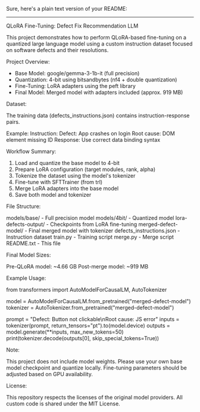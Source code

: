 Sure, here's a plain text version of your README:

---

QLoRA Fine-Tuning: Defect Fix Recommendation LLM

This project demonstrates how to perform QLoRA-based fine-tuning on a quantized large language model using a custom instruction dataset focused on software defects and their resolutions.

Project Overview:

* Base Model: google/gemma-3-1b-it (full precision)
* Quantization: 4-bit using bitsandbytes (nf4 + double quantization)
* Fine-Tuning: LoRA adapters using the peft library
* Final Model: Merged model with adapters included (approx. 919 MB)

Dataset:

The training data (defects\_instructions.json) contains instruction-response pairs.

Example:
Instruction: Defect: App crashes on login
Root cause: DOM element missing ID
Response: Use correct data binding syntax

Workflow Summary:

1. Load and quantize the base model to 4-bit
2. Prepare LoRA configuration (target modules, rank, alpha)
3. Tokenize the dataset using the model's tokenizer
4. Fine-tune with SFTTrainer (from trl)
5. Merge LoRA adapters into the base model
6. Save both model and tokenizer

File Structure:

models/base/              - Full precision model
models/4bit/              - Quantized model
lora-defects-output/      - Checkpoints from LoRA fine-tuning
merged-defect-model/      - Final merged model with tokenizer
defects\_instructions.json - Instruction dataset
train.py                  - Training script
merge.py                  - Merge script
README.txt                - This file

Final Model Sizes:

Pre-QLoRA model: \~4.66 GB
Post-merge model: \~919 MB

Example Usage:

from transformers import AutoModelForCausalLM, AutoTokenizer

model = AutoModelForCausalLM.from\_pretrained("merged-defect-model")
tokenizer = AutoTokenizer.from\_pretrained("merged-defect-model")

prompt = "Defect: Button not clickable\nRoot cause: JS error"
inputs = tokenizer(prompt, return\_tensors="pt").to(model.device)
outputs = model.generate(\*\*inputs, max\_new\_tokens=50)
print(tokenizer.decode(outputs\[0], skip\_special\_tokens=True))

Note:

This project does not include model weights. Please use your own base model checkpoint and quantize locally. Fine-tuning parameters should be adjusted based on GPU availability.

License:

This repository respects the licenses of the original model providers. All custom code is shared under the MIT License.
